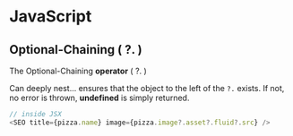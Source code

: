 # JavaScript

## Optional-Chaining ( ?. )

The Optional-Chaining **operator** ( ?. ) 

Can deeply nest... ensures that the object to the left of the ` ?. ` exists. If not, no error is thrown, **undefined** is simply returned.

```javascript
// inside JSX
<SEO title={pizza.name} image={pizza.image?.asset?.fluid?.src} />
```
